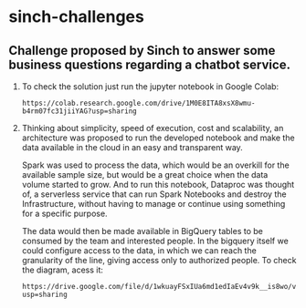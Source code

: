 # sinch-challenges

## Challenge proposed by Sinch to answer some business questions regarding a chatbot service.

1. To check the solution just run the jupyter notebook in Google Colab:
   ```
   https://colab.research.google.com/drive/1M0E8ITA8xsX8wmu-b4rm07fc31jiiYAG?usp=sharing
   ```  

2. Thinking about simplicity, speed of execution, cost and scalability, an architecture was proposed to run the developed notebook and make the data available in the cloud in an easy and transparent way. 

    Spark was used to process the data, which would be an overkill for the available sample size, but would be a great choice when the data volume started to grow. And to run this notebook, Dataproc was thought of, a serverless service that can run Spark Notebooks and destroy the Infrastructure, without having to manage or continue using something for a specific purpose. 

    The data would then be made available in BigQuery tables to be consumed by the team and interested people. In the bigquery itself we could configure access to the data, in which we can reach the granularity of the line, giving access only to authorized people. To check the diagram, acess it:
    ```
    https://drive.google.com/file/d/1wkuayFSxIUa6md1edIaEv4v9k__is8wo/view?usp=sharing
    ```
